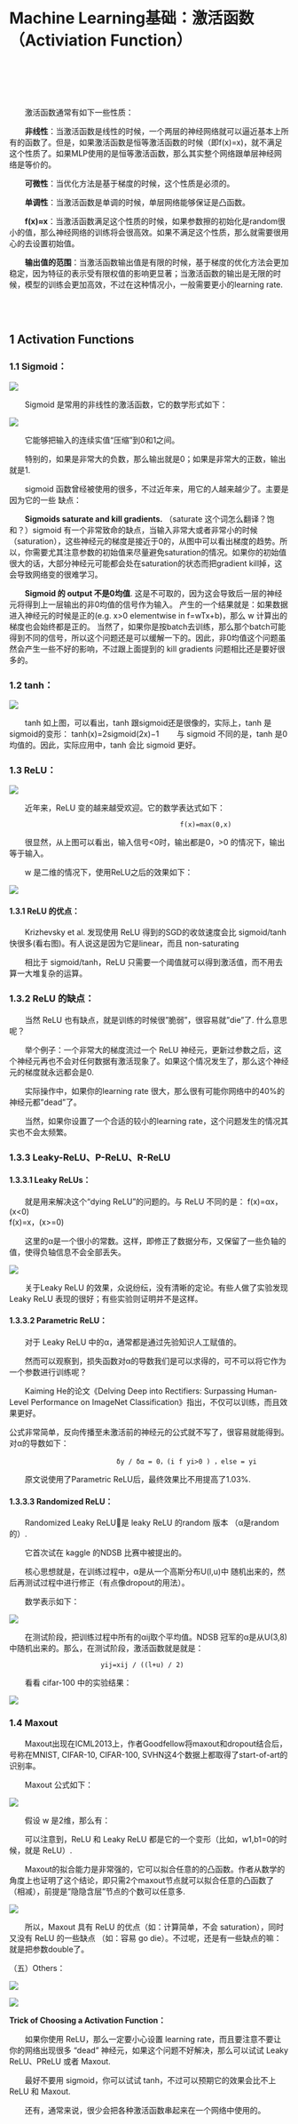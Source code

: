 # Machine Learning基础：激活函数（Activiation Function）

<br>
<br>
<br>
<br>

&emsp;&emsp;激活函数通常有如下一些性质：

&emsp;&emsp;**非线性**：当激活函数是线性的时候，一个两层的神经网络就可以逼近基本上所有的函数了。但是，如果激活函数是恒等激活函数的时候（即f(x)=x)，就不满足这个性质了。如果MLP使用的是恒等激活函数，那么其实整个网络跟单层神经网络是等价的。

&emsp;&emsp;**可微性**：当优化方法是基于梯度的时候，这个性质是必须的。

&emsp;&emsp;**单调性**：当激活函数是单调的时候，单层网络能够保证是凸函数。

&emsp;&emsp;**f(x)≈x**：当激活函数满足这个性质的时候，如果参数擦的初始化是random很小的值，那么神经网络的训练将会很高效。如果不满足这个性质，那么就需要很用心的去设置初始值。

&emsp;&emsp;**输出值的范围**：当激活函数输出值是有限的时候，基于梯度的优化方法会更加稳定，因为特征的表示受有限权值的影响更显著；当激活函数的输出是无限的时候，模型的训练会更加高效，不过在这种情况小，一般需要更小的learning rate.

<br>

<br>

## 1 Activation Functions

### 1.1 Sigmoid：

![](https://img.okay.do/00a8847d91380020d81eaf42c64d8e40_W2000_H920_G0)

&emsp;&emsp;Sigmoid 是常用的非线性的激活函数，它的数学形式如下：

![](https://img.okay.do/4909c039ba83f3c06cadb1c7586c8e1d_W178_H69_G0)

&emsp;&emsp;它能够把输入的连续实值“压缩”到0和1之间。 

&emsp;&emsp;特别的，如果是非常大的负数，那么输出就是0；如果是非常大的正数，输出就是1. 

&emsp;&emsp;sigmoid 函数曾经被使用的很多，不过近年来，用它的人越来越少了。主要是因为它的一些 缺点：

&emsp;&emsp;**Sigmoids saturate and kill gradients.** （saturate 这个词怎么翻译？饱和？）sigmoid 有一个非常致命的缺点，当输入非常大或者非常小的时候（saturation），这些神经元的梯度是接近于0的，从图中可以看出梯度的趋势。所以，你需要尤其注意参数的初始值来尽量避免saturation的情况。如果你的初始值很大的话，大部分神经元可能都会处在saturation的状态而把gradient kill掉，这会导致网络变的很难学习。

&emsp;&emsp;**Sigmoid 的 output 不是0均值**. 这是不可取的，因为这会导致后一层的神经元将得到上一层输出的非0均值的信号作为输入。 产生的一个结果就是：如果数据进入神经元的时候是正的(e.g. x>0 elementwise in f=wTx+b)，那么 w 计算出的梯度也会始终都是正的。 当然了，如果你是按batch去训练，那么那个batch可能得到不同的信号，所以这个问题还是可以缓解一下的。因此，非0均值这个问题虽然会产生一些不好的影响，不过跟上面提到的 kill gradients 问题相比还是要好很多的。

 
 
### 1.2 tanh：

![](https://img.okay.do/bd707f85eb592cdfe5ff5daa36e0869a_W1200_H661_G0)

&emsp;&emsp;tanh 如上图，可以看出，tanh 跟sigmoid还是很像的，实际上，tanh 是sigmoid的变形：
                                                tanh(x)=2sigmoid(2x)−1
&emsp;&emsp;与 sigmoid 不同的是，tanh 是0均值的。因此，实际应用中，tanh 会比 sigmoid 更好。

### 1.3 ReLU：

![](https://img.okay.do/1a1f925019a312490f6f1f8a45d5b55f_W1200_H680_G0)

&emsp;&emsp;近年来，ReLU 变的越来越受欢迎。它的数学表达式如下：


                                               f(x)=max(0,x)

&emsp;&emsp;很显然，从上图可以看出，输入信号<0时，输出都是0，>0 的情况下，输出等于输入。

&emsp;&emsp;w 是二维的情况下，使用ReLU之后的效果如下：

![](https://img.okay.do/655a1062d45d5096986bfbb0c583806f_W716_H232_G0)

#### 1.3.1 ReLU 的优点：

&emsp;&emsp;Krizhevsky et al. 发现使用 ReLU 得到的SGD的收敛速度会比 sigmoid/tanh 快很多(看右图)。有人说这是因为它是linear，而且 non-saturating

&emsp;&emsp;相比于 sigmoid/tanh，ReLU 只需要一个阈值就可以得到激活值，而不用去算一大堆复杂的运算。

### 1.3.2 ReLU 的缺点： 

&emsp;&emsp;当然 ReLU 也有缺点，就是训练的时候很”脆弱”，很容易就”die”了. 什么意思呢？

&emsp;&emsp;举个例子：一个非常大的梯度流过一个 ReLU 神经元，更新过参数之后，这个神经元再也不会对任何数据有激活现象了。如果这个情况发生了，那么这个神经元的梯度就永远都会是0.

&emsp;&emsp;实际操作中，如果你的learning rate 很大，那么很有可能你网络中的40%的神经元都”dead”了。 

&emsp;&emsp;当然，如果你设置了一个合适的较小的learning rate，这个问题发生的情况其实也不会太频繁。

 
### 1.3.3 Leaky-ReLU、P-ReLU、R-ReLU

#### 1.3.3.1 Leaky ReLUs：

&emsp;&emsp;就是用来解决这个“dying ReLU”的问题的。与 ReLU 不同的是：
                                           f(x)=αx，(x<0)                          
                                           f(x)=x，(x>=0)

&emsp;&emsp;这里的α是一个很小的常数。这样，即修正了数据分布，又保留了一些负轴的值，使得负轴信息不会全部丢失。

![](http://7pn4yt.com1.z0.glb.clouddn.com/blog-leaky.png)

&emsp;&emsp;关于Leaky ReLU 的效果，众说纷纭，没有清晰的定论。有些人做了实验发现 Leaky ReLU 表现的很好；有些实验则证明并不是这样。



 
 
#### 1.3.3.2 Parametric ReLU：

&emsp;&emsp;对于 Leaky ReLU 中的α，通常都是通过先验知识人工赋值的。

&emsp;&emsp;然而可以观察到，损失函数对α的导数我们是可以求得的，可不可以将它作为一个参数进行训练呢？

&emsp;&emsp;Kaiming He的论文《Delving Deep into Rectifiers: Surpassing Human-Level Performance on ImageNet Classification》指出，不仅可以训练，而且效果更好。

公式非常简单，反向传播至未激活前的神经元的公式就不写了，很容易就能得到。对α的导数如下：

                               δy / δα = 0，(i f yi>0 ) ，else = yi 

&emsp;&emsp;原文说使用了Parametric ReLU后，最终效果比不用提高了1.03%.
 
#### 1.3.3.3 Randomized ReLU：

&emsp;&emsp;Randomized Leaky ReLU是 leaky ReLU 的random 版本 （α是random的）.

&emsp;&emsp;它首次试在 kaggle 的NDSB 比赛中被提出的。

&emsp;&emsp;核心思想就是，在训练过程中，α是从一个高斯分布U(l,u)中 随机出来的，然后再测试过程中进行修正（有点像dropout的用法）。

&emsp;&emsp;数学表示如下：

![](http://7pn4yt.com1.z0.glb.clouddn.com/blog-rrelu.png)

&emsp;&emsp;在测试阶段，把训练过程中所有的αij取个平均值。NDSB 冠军的α是从U(3,8)中随机出来的。那么，在测试阶段，激活函数就是就是：

                           yij=xij / ((l+u) / 2)
 
&emsp;&emsp;看看 cifar-100 中的实验结果：

![](http://7pn4yt.com1.z0.glb.clouddn.com/blog-per.png)
 
 
### 1.4 Maxout

&emsp;&emsp;Maxout出现在ICML2013上，作者Goodfellow将maxout和dropout结合后，号称在MNIST, CIFAR-10, CIFAR-100, SVHN这4个数据上都取得了start-of-art的识别率。 

&emsp;&emsp;Maxout 公式如下：

![](https://img.okay.do/22097c14ef566e7b2a06c1466871515b_W179_H57_G0)

&emsp;&emsp;假设 w 是2维，那么有：

&emsp;&emsp;可以注意到，ReLU 和 Leaky ReLU 都是它的一个变形（比如，w1,b1=0的时候，就是 ReLU）.

&emsp;&emsp;Maxout的拟合能力是非常强的，它可以拟合任意的的凸函数。作者从数学的角度上也证明了这个结论，即只需2个maxout节点就可以拟合任意的凸函数了（相减），前提是”隐隐含层”节点的个数可以任意多.

![](http://7pn4yt.com1.z0.glb.clouddn.com/blog-maxout2.png)

&emsp;&emsp;所以，Maxout 具有 ReLU 的优点（如：计算简单，不会 saturation），同时又没有 ReLU 的一些缺点 （如：容易 go die）。不过呢，还是有一些缺点的嘛：就是把参数double了。
 
（五）Others：

![](https://img.okay.do/39248c4ea8758822b28f9ec3fc264310_W1005_H783_G0)

![](https://img.okay.do/7292efef0eb649a3f4204caad70ab0a6_W1006_H383_G0)

 
**Trick of Choosing a Activation Function：**

&emsp;&emsp;如果你使用 ReLU，那么一定要小心设置 learning rate，而且要注意不要让你的网络出现很多 “dead” 神经元，如果这个问题不好解决，那么可以试试 Leaky ReLU、PReLU 或者 Maxout.

&emsp;&emsp;最好不要用 sigmoid，你可以试试 tanh，不过可以预期它的效果会比不上 ReLU 和 Maxout.

&emsp;&emsp;还有，通常来说，很少会把各种激活函数串起来在一个网络中使用的。
 

 